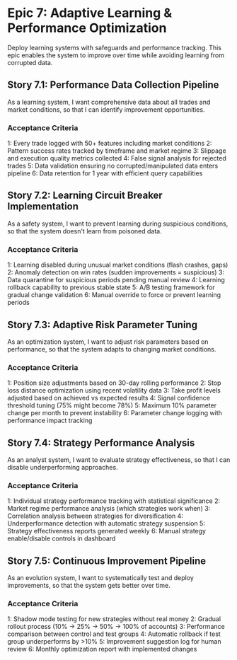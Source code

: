 # Epic 7: Adaptive Learning & Performance Optimization

Deploy learning systems with safeguards and performance tracking. This epic enables the system to improve over time while avoiding learning from corrupted data.

## Story 7.1: Performance Data Collection Pipeline

As a learning system,
I want comprehensive data about all trades and market conditions,
so that I can identify improvement opportunities.

### Acceptance Criteria

1: Every trade logged with 50+ features including market conditions
2: Pattern success rates tracked by timeframe and market regime
3: Slippage and execution quality metrics collected
4: False signal analysis for rejected trades
5: Data validation ensuring no corrupted/manipulated data enters pipeline
6: Data retention for 1 year with efficient query capabilities

## Story 7.2: Learning Circuit Breaker Implementation

As a safety system,
I want to prevent learning during suspicious conditions,
so that the system doesn't learn from poisoned data.

### Acceptance Criteria

1: Learning disabled during unusual market conditions (flash crashes, gaps)
2: Anomaly detection on win rates (sudden improvements = suspicious)
3: Data quarantine for suspicious periods pending manual review
4: Learning rollback capability to previous stable state
5: A/B testing framework for gradual change validation
6: Manual override to force or prevent learning periods

## Story 7.3: Adaptive Risk Parameter Tuning

As an optimization system,
I want to adjust risk parameters based on performance,
so that the system adapts to changing market conditions.

### Acceptance Criteria

1: Position size adjustments based on 30-day rolling performance
2: Stop loss distance optimization using recent volatility data
3: Take profit levels adjusted based on achieved vs expected results
4: Signal confidence threshold tuning (75% might become 78%)
5: Maximum 10% parameter change per month to prevent instability
6: Parameter change logging with performance impact tracking

## Story 7.4: Strategy Performance Analysis

As an analyst system,
I want to evaluate strategy effectiveness,
so that I can disable underperforming approaches.

### Acceptance Criteria

1: Individual strategy performance tracking with statistical significance
2: Market regime performance analysis (which strategies work when)
3: Correlation analysis between strategies for diversification
4: Underperformance detection with automatic strategy suspension
5: Strategy effectiveness reports generated weekly
6: Manual strategy enable/disable controls in dashboard

## Story 7.5: Continuous Improvement Pipeline

As an evolution system,
I want to systematically test and deploy improvements,
so that the system gets better over time.

### Acceptance Criteria

1: Shadow mode testing for new strategies without real money
2: Gradual rollout process (10% → 25% → 50% → 100% of accounts)
3: Performance comparison between control and test groups
4: Automatic rollback if test group underperforms by >10%
5: Improvement suggestion log for human review
6: Monthly optimization report with implemented changes
